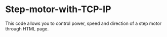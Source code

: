 # Step-motor-with-TCP-IP
This code allows you to control power, speed and direction of a step motor through HTML page. 
